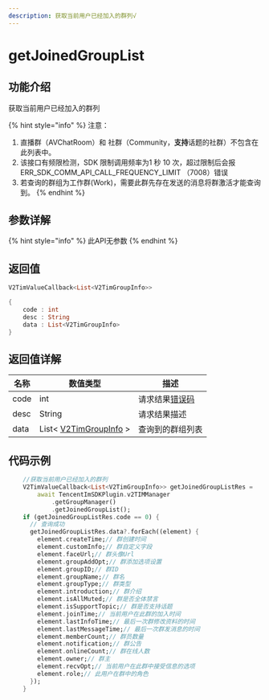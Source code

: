 ```yaml
---
description: 获取当前用户已经加入的群列√
---
```


# getJoinedGroupList

## 功能介绍

获取当前用户已经加入的群列

{% hint style="info" %}
注意：

1. 直播群（AVChatRoom）和 社群（Community，**支持**话题的社群）不包含在此列表中。
2. 该接口有频限检测，SDK 限制调用频率为1 秒 10 次，超过限制后会报 ERR\_SDK\_COMM\_API\_CALL\_FREQUENCY\_LIMIT （7008）错误
3. 若查询的群组为工作群(Work)，需要此群先存在发送的消息将群激活才能查询到。
{% endhint %}

## 参数详解

{% hint style="info" %}
此API无参数
{% endhint %}

## 返回值

```dart
V2TimValueCallback<List<V2TimGroupInfo>>

{
    code : int
    desc : String
    data : List<V2TimGroupInfo>
}
```

## 返回值详解

| 名称   | 数值类型                                                               | 描述                                                             |
| ---- | ------------------------------------------------------------------ | -------------------------------------------------------------- |
| code | int                                                                | 请求结果[错误码](https://cloud.tencent.com/document/product/269/1671) |
| desc | String                                                             | 请求结果描述                                                         |
| data | List< [V2TimGroupInfo](../keyClass/group/v2timgroupinfo.md) > | 查询到的群组列表                                                       |

## 代码示例

```dart
    //获取当前用户已经加入的群列
    V2TimValueCallback<List<V2TimGroupInfo>> getJoinedGroupListRes =
        await TencentImSDKPlugin.v2TIMManager
            .getGroupManager()
            .getJoinedGroupList();
    if (getJoinedGroupListRes.code == 0) {
      // 查询成功
      getJoinedGroupListRes.data?.forEach((element) {
        element.createTime;// 群创建时间
        element.customInfo;// 群自定义字段
        element.faceUrl;// 群头像Url
        element.groupAddOpt;// 群添加选项设置
        element.groupID;// 群ID
        element.groupName;// 群名
        element.groupType;// 群类型
        element.introduction;// 群介绍
        element.isAllMuted;// 群是否全体禁言
        element.isSupportTopic;// 群是否支持话题
        element.joinTime;// 当前用户在此群的加入时间
        element.lastInfoTime;// 最后一次群修改资料的时间
        element.lastMessageTime;// 最后一次群发消息的时间
        element.memberCount;// 群员数量
        element.notification;// 群公告
        element.onlineCount;// 群在线人数
        element.owner;// 群主
        element.recvOpt;// 当前用户在此群中接受信息的选项
        element.role;// 此用户在群中的角色
      });
    }
```
